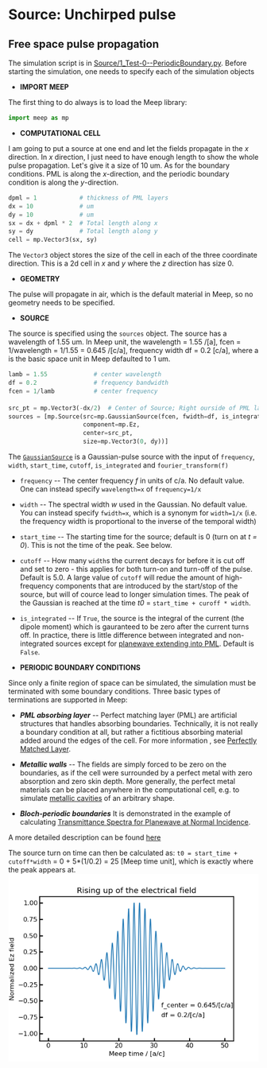 # Source: Unchirped pulse
## Free space pulse propagation
The simulation script is in [Source/1_Test-0--PeriodicBoundary.py](https://github.com/chunxia2020/MEEP_Simulation/blob/master/Source/Examples/1_Test-0--PeriodicBoundary.py). Before starting the simulation, one needs to specify each of the simulation objects
- **IMPORT MEEP**

The first thing to do always is to load the Meep library:
```python
import meep as mp
```
- **COMPUTATIONAL CELL**

I am going to put a source at one end and let the fields propagate in the _x_ direction. In _x_ direction, I just need to have enough length to show the whole pulse propagation. Let's give it a size of 10 um. As for the boundary conditions. PML is along the _x_-direction, and the periodic boundary condition is along the _y_-direction.
```python
dpml = 1            # thickness of PML layers
dx = 10             # um
dy = 10             # um
sx = dx + dpml * 2  # Total length along x
sy = dy             # Total length along y
cell = mp.Vector3(sx, sy)
```
The `Vector3` object stores the size of the cell in each of the three coordinate direction. This is a 2d cell in _x_ and _y_ where the _z_ direction has size 0.


- **GEOMETRY**

The pulse will propagate in air, which is the default material in Meep, so no geometry needs to be specified.

- **SOURCE**

The source is specified using the `sources` object. The source has a wavelength of 1.55 um. In Meep unit, the wavelength = 1.55 /[a], fcen = 1/wavelength = 1/1.55 = 0.645 /[c/a], frequency width df = 0.2 [c/a], where a is the basic space unit in Meep defaulted to 1 um.
```python
lamb = 1.55             # center wavelength
df = 0.2                # frequency bandwidth
fcen = 1/lamb           # center frequency

src_pt = mp.Vector3(-dx/2)  # Center of Source; Right ourside of PML layer
sources = [mp.Source(src=mp.GaussianSource(fcen, fwidth=df, is_integrated=True),
                     component=mp.Ez,
                     center=src_pt,
                     size=mp.Vector3(0, dy))]
```
The [`GaussianSource`](https://meep.readthedocs.io/en/latest/Python_User_Interface/#gaussiansource) is a Gaussian-pulse source with the input of `frequency`, `width`, `start_time`, `cutoff`, `is_integrated` and `fourier_transform(f)`

- `frequency` -- The center frequency _f_ in units of c/a. No default value. One can instead specify `wavelength=x` of `frequency=1/x`
- `width` -- The spectral width _w_ used in the Gaussian. No default value. You can instead specify `fwidth=x`, which is a synonym for `width=1/x` (i.e. the frequency width is proportional to the inverse of the temporal width)
- `start_time` -- The starting time for the source; default is 0 (turn on at _t = 0_). This is not the time of the peak. See below.
- `cutoff` -- How many `width`s the current decays for before it is cut off and set to zero - this applies for both turn-on and turn-off of the pulse. Default is 5.0. A large value of `cutoff` will redue the amount of high-frequency components that are introduced by the start/stop of the source, but will of cource lead to longer simulation times. The peak of the Gaussian is reached at the time _t0_ = `start_time + curoff * width`.
- `is_integrated` -- If `True`, the source is the integral of the current (the dipole moment) which is gauranteed to be zero after the current turns off. In practice, there is little difference between integrated and non-integrated sources except for [planewave extending into PML](https://meep.readthedocs.io/en/latest/Perfectly_Matched_Layer/#planewave-sources-extending-into-pml). Default is `False`.


 - **PERIODIC BOUNDARY CONDITIONS**

 Since only a finite region of space can be simulated, the simulation must be terminated with some boundary conditions. Three basic types of terminations are supported in Meep:
  - _**PML absorbing layer**_ -- Perfect matching layer (PML) are artificial structures that handles absorbing boundaries. Technically, it is not really a boundary condition at all, but rather a fictitious absorbing material added around the edges of the cell. For more information , see [Perfectly Matched Layer](https://meep.readthedocs.io/en/latest/Perfectly_Matched_Layer/).

  - _**Metallic walls**_ -- The fields are simply forced to be zero on the boundaries, as if the cell were surrounded by a perfect metal with zero absorption and zero skin depth. More generally, the perfect metal materials can be placed anywhere in the computational cell, e.g. to simulate [metallic cavities](https://meep.readthedocs.io/en/latest/Python_Tutorials/Local_Density_of_States/) of an arbitrary shape.

  - _**Bloch-periodic boundaries**_ It is demonstrated in the example of calculating [Transmittance Spectra for Planewave at Normal Incidence](https://meep.readthedocs.io/en/latest/Python_Tutorials/Mode_Decomposition/#diffraction-spectrum-of-a-binary-grating).

  A more detailed description can be found [here](https://meep.readthedocs.io/en/latest/Introduction/#boundary-conditions-and-symmetries)

The source turn on time can then be calculated as: `t0 = start_time + cutoff*width` = 0 + 5*(1/0.2) = 25 [Meep time unit], which is exactly where the peak appears at.
  ![](https://github.com/chunxia2020/MEEP_Simulation/blob/master/Source/Attachment/1.png)
